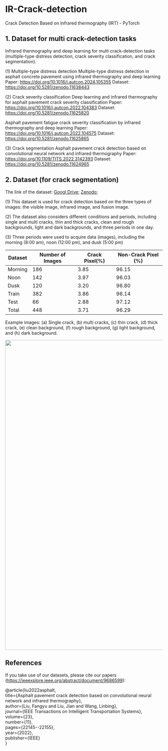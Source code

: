 # IR-Crack-detection
Crack Detection Based on Infrared thermography (IRT) - PyTorch

## 1. Dataset for multi crack-detection tasks

Infrared thermography and deep learning for multi crack-detection tasks (multiple-type distress detection, crack severity classification, and crack segmentation).

(1) Multiple-type distress detection
Multiple-type distress detection in asphalt concrete pavement using infrared thermography and deep learning
Paper: https://doi.org/10.1016/j.autcon.2024.105355 
Dataset: https://doi.org/10.5281/zenodo.11638443 

(2) Crack severity classification
Deep learning and infrared thermography for asphalt pavement crack severity classification
Paper: https://doi.org/10.1016/j.autcon.2022.104383 
Dataset: https://doi.org/10.5281/zenodo.11625820 

Asphalt pavement fatigue crack severity classification by infrared thermography and deep learning
Paper: https://doi.org/10.1016/j.autcon.2022.104575 
Dataset: https://doi.org/10.5281/zenodo.11625865 

(3) Crack segmentation
Asphalt pavement crack detection based on convolutional neural network and infrared thermography
Paper: https://doi.org/10.1109/TITS.2022.3142393 
Dataset: https://doi.org/10.5281/zenodo.11624965

## 2. Dataset (for crack segmentation)

The link of the dataset: [Googl Drive](https://drive.google.com/drive/folders/1r8jHJYm63awg21wTYRYMb6z_Xu1keoHq?usp=sharing); [Zenodo](https://doi.org/10.5281/zenodo.11624965);

(1) This dataset is used for crack detection based on the three types of images: the visible image, infrared image, and fusion image.

(2) The dataset also considers different conditions and periods, including single and multi cracks, thin and thick cracks, clean and rough backgrounds, light and dark backgrounds, and three periods in one day.

(3) Three periods were used to acquire data (images), including the morning (8:00 am), noon (12:00 pm), and dusk (5:00 pm)

| Dataset | Number of Images | Crack Pixel(%) | Non-Crack Pixel (%)|
|---|---|---|---|
| Morning | 186 | 3.85 | 96.15 |
| Noon | 142 | 3.97 | 96.03 |
| Dusk | 120 | 3.20 | 96.80 |
| Train | 382 | 3.86 | 96.14 |
| Test | 66 | 2.88 | 97.12 |
| Total | 448 | 3.71 | 96.29 |


Example images: 
(a) Single crack, (b) multi cracks, (c) thin crack, (d) thick crack, (e) clean background, (f) rough background, (g) light background, and (h) dark background.

<img width="651.2" height="991.2" src="https://user-images.githubusercontent.com/62622741/150647460-712ed41b-8193-46b9-8fe3-a332facf8541.jpg"/>


## References
If you take use of our datasets, please cite our papers (https://ieeexplore.ieee.org/abstract/document/9686599):

@article{liu2022asphalt,  
  title={Asphalt pavement crack detection based on convolutional neural network and infrared thermography},  
  author={Liu, Fangyu and Liu, Jian and Wang, Linbing},  
  journal={IEEE Transactions on Intelligent Transportation Systems},  
  volume={23},  
  number={11},  
  pages={22145--22155},  
  year={2022},  
  publisher={IEEE}  
}


